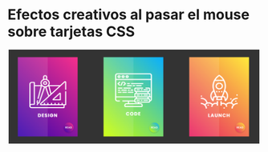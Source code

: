 # Efectos creativos al pasar el mouse sobre tarjetas CSS
<p align="center">
  <img src="Captura de pantalla 2024-12-10 121809.png" alt="Descripción de la imagen" width="500">
</p>
